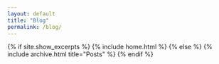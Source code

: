 ```yaml
---
layout: default
title: "Blog"
permalink: /blog/
---
```


{% if site.show_excerpts %}
  {% include home.html %}
{% else %}
  {% include archive.html title="Posts" %}
{% endif %}
